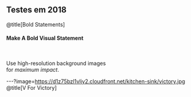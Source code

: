 Testes em 2018
---
@title[Bold Statements]

#### Make A Bold Visual Statement

<br>

Use high-resolution background images   
for *maximum impact*.

---?image=https://d1z75bzl1vljy2.cloudfront.net/kitchen-sink/victory.jpg
@title[V For Victory]
